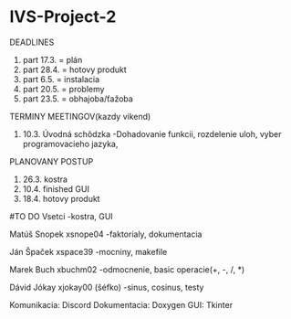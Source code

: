 # IVS-Project-2

DEADLINES
1. part  17.3. = plán
2. part  28.4. = hotovy produkt
3. part  6.5.  = instalacia
4. part  20.5. = problemy  
5. part  23.5. = obhajoba/ťažoba   



TERMINY MEETINGOV(kazdy vikend)
1) 10.3. Úvodná schôdzka
  -Dohadovanie funkcii, rozdelenie uloh, vyber programovacieho jazyka, 

PLANOVANY POSTUP
1. 26.3. kostra
2. 10.4. finished GUI
3. 18.4. hotovy produkt


#TO DO 
Vsetci
-kostra, GUI

Matúš Snopek xsnope04 
-faktorialy, dokumentacia

Ján Špaček xspace39
-mocniny, makefile

Marek Buch xbuchm02
-odmocnenie, basic operacie(+, -, /, *)

Dávid Jókay xjokay00 (šéfko)
-sinus, cosinus, testy


Komunikacia: Discord
Dokumentacia: Doxygen
GUI: Tkinter
